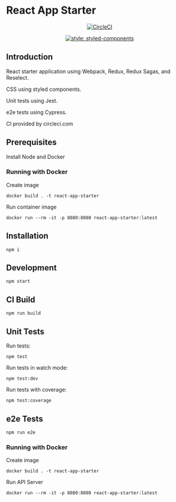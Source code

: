 # React App Starter

<center>

[![CircleCI](https://circleci.com/gh/MarkAPhillips/react-app-starter/tree/master.svg?style=svg)](https://circleci.com/gh/MarkAPhillips/react-app-starter/tree/master)

[![style: styled-components](https://img.shields.io/badge/style-%F0%9F%92%85%20styled--components-orange.svg?colorB=daa357&colorA=db748e)](https://github.com/styled-components/styled-components)

</center>

## Introduction

React starter application using Webpack, Redux, Redux Sagas, and Reselect.

CSS using styled components.

Unit tests using Jest.

e2e tests using Cypress.

CI provided by circleci.com

## Prerequisites

Install Node and Docker

### Running with Docker

Create image

```docker build . -t react-app-starter```

Run container image

```docker run --rm -it -p 8080:8080 react-app-starter:latest```


## Installation

```npm i```

## Development

``` npm start ```

## CI Build

```npm run build```

## Unit Tests

Run tests:

```npm test```

Run tests in watch mode:

```npm test:dev```

Run tests with coverage:

```npm test:coverage```

## e2e Tests

``` npm run e2e ```

### Running with Docker

Create image

```docker build . -t react-app-starter```

Run API Server

```docker run --rm -it -p 8080:8080 react-app-starter:latest```
